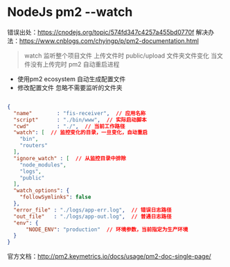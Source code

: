 # NodeJs pm2 --watch

错误出处：https://cnodejs.org/topic/574fd347c4257a455bd0770f
解决办法：https://www.cnblogs.com/chyingp/p/pm2-documentation.html

> watch 监听整个项目文件 上传文件时 public/upload 文件夹文件变化 当文件没有上传完时
> pm2 自动重启进程


- 使用pm2 ecosystem 自动生成配置文件
- 修改配置文件 忽略不需要监听的文件夹

```json

{
  "name"        : "fis-receiver",  // 应用名称
  "script"      : "./bin/www",  // 实际启动脚本
  "cwd"         : "./",  // 当前工作路径
  "watch": [  // 监控变化的目录，一旦变化，自动重启
    "bin",
    "routers"
  ],
  "ignore_watch" : [  // 从监控目录中排除
    "node_modules", 
    "logs",
    "public"
  ],
  "watch_options": {
    "followSymlinks": false
  },
  "error_file" : "./logs/app-err.log",  // 错误日志路径
  "out_file"   : "./logs/app-out.log",  // 普通日志路径
  "env": {
      "NODE_ENV": "production"  // 环境参数，当前指定为生产环境
  }
}

```

官方文档：http://pm2.keymetrics.io/docs/usage/pm2-doc-single-page/
